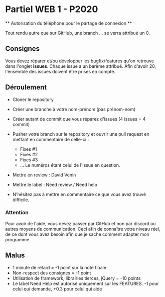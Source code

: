 # Partiel WEB 1 - P2020

** Autorisation du téléphone pour le partage de connexion **

Tout rendu autre que sur GitHub, une branch ... se verra attribué un 0.

## Consignes

Vous devez réparer et/ou développer les bugfix/features qu'on retrouve dans l'onglet **issues**.
Chaque issue a un barème attribué. Afin d'avoir 20, l'ensemble des issues doivent être prises en compte.

## Déroulement
* Cloner le repository
* Créer une branche à votre nom-prénom (pas prénom-nom)
* Créer autant de commit que vous réparez d'issues (4 issues = 4 commit)
* Pusher votre branch sur le repository et ouvrir une pull request en mettant en commentaire de celle-ci :
  - Fixes #1
  - Fixes #2
  - Fixes #3
  - ... Le numéros étant celui de l'issue en question.

* Mettre en review : David Venin
* Mettre le label : Need review / Need help
* N'hésitez pas à mettre en commentaire ce que vous avez trouvé difficile.

### Attention
Pour avoir de l'aide, vous devez passer par GitHub et non par discord ou autres moyens de communication.
Ceci afin de connaître votre niveau réel, de ce dont vous avez besoin afin que je sache comment adapter mon programme.

## Malus
* 1 minute de retard = -1 point sur la note finale
* Non-respect des consignes = -1 point
* Utilisation de framework, librairies tierces, jQuery = -10 points 
* Le label Need Help est autorisé uniquement sur les FEATURES. -1 pour celui qui demande, +0.3 pour celui qui aide
